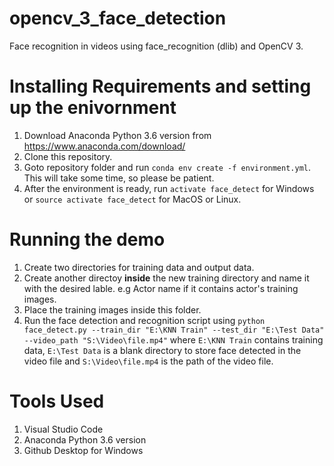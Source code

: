 # opencv_3_face_detection
Face recognition in videos using face_recognition (dlib) and OpenCV 3.


# Installing Requirements and setting up the enivornment

1. Download Anaconda Python 3.6 version from https://www.anaconda.com/download/
2. Clone this repository.
3. Goto repository folder and run `conda env create -f environment.yml`. This will take some time, so please be patient.
4. After the environment is ready, run `activate face_detect` for Windows or `source activate face_detect` for MacOS or Linux.

# Running the demo

1. Create two directories for training data and output data.
2. Create another directoy **inside** the new training directory and name it with the desired lable. e.g Actor name if it contains actor's training images.
3. Place the training images inside this folder.
4. Run the face detection and recognition script using `python face_detect.py --train_dir "E:\KNN Train" --test_dir "E:\Test Data" --video_path "S:\Video\file.mp4"` where `E:\KNN Train` contains training data, `E:\Test Data` is a blank directory to store face detected in the video file and `S:\Video\file.mp4` is the path of the video file.


# Tools Used
1. Visual Studio Code
2. Anaconda Python 3.6 version
3. Github Desktop for Windows 
